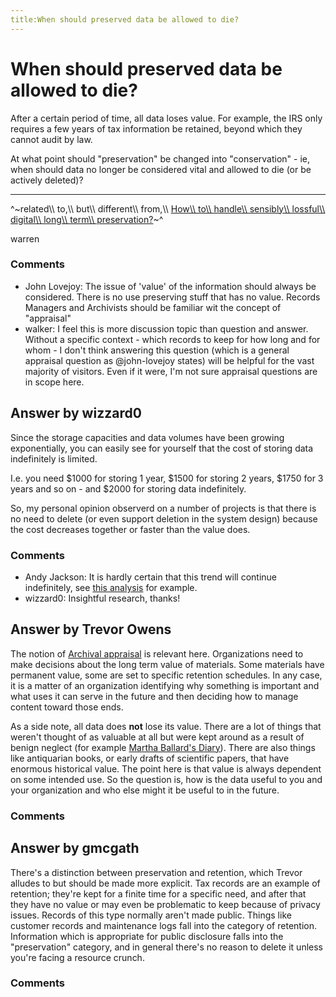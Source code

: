 ```yaml
---
title:When should preserved data be allowed to die?
---
```

When should preserved data be allowed to die?
=====================
After a certain period of time, all data loses value. For example, the
IRS only requires a few years of tax information be retained, beyond
which they cannot audit by law.

At what point should "preservation" be changed into "conservation" - ie,
when should data no longer be considered vital and allowed to die (or be
actively deleted)?

* * * * *

^~related\\\\ to,\\\\ but\\\\ different\\\\ from,\\\\ [How\\\\ to\\\\ handle\\\\ sensibly\\\\ lossful\\\\ digital\\\\ long\\\\ term\\\\ preservation?](http://digitalpreservation.stackexchange.com/q/39/30)~^

warren

### Comments ###
* John Lovejoy: The issue of 'value' of the information should always be considered.
There is no use preserving stuff that has no value. Records Managers and
Archivists should be familiar wit the concept of "appraisal"
* walker: I feel this is more discussion topic than question and answer. Without a
specific context - which records to keep for how long and for whom - I
don't think answering this question (which is a general appraisal
question as @john-lovejoy states) will be helpful for the vast majority
of visitors. Even if it were, I'm not sure appraisal questions are in
scope here.


Answer by wizzard0
----------------
Since the storage capacities and data volumes have been growing
exponentially, you can easily see for yourself that the cost of storing
data indefinitely is limited.

I.e. you need \$1000 for storing 1 year, \$1500 for storing 2 years,
\$1750 for 3 years and so on - and \$2000 for storing data indefinitely.

So, my personal opinion observerd on a number of projects is that there
is no need to delete (or even support deletion in the system design)
because the cost decreases together or faster than the value does.

### Comments ###
* Andy Jackson: It is hardly certain that this trend will continue indefinitely, see
[this
analysis](http://blog.dshr.org/2012/10/storage-will-be-lot-less-free-than-it.html)
for example.
* wizzard0: Insightful research, thanks!

Answer by Trevor Owens
----------------
The notion of [Archival
appraisal](http://en.wikipedia.org/wiki/Archival_appraisal) is relevant
here. Organizations need to make decisions about the long term value of
materials. Some materials have permanent value, some are set to specific
retention schedules. In any case, it is a matter of an organization
identifying why something is important and what uses it can serve in the
future and then deciding how to manage content toward those ends.

As a side note, all data does **not** lose its value. There are a lot of
things that weren't thought of as valuable at all but were kept around
as a result of benign neglect (for example [Martha Ballard's
Diary](http://dohistory.org/diary/about.html)). There are also things
like antiquarian books, or early drafts of scientific papers, that have
enormous historical value. The point here is that value is always
dependent on some intended use. So the question is, how is the data
useful to you and your organization and who else might it be useful to
in the future.

### Comments ###

Answer by gmcgath
----------------
There's a distinction between preservation and retention, which Trevor
alludes to but should be made more explicit. Tax records are an example
of retention; they're kept for a finite time for a specific need, and
after that they have no value or may even be problematic to keep because
of privacy issues. Records of this type normally aren't made public.
Things like customer records and maintenance logs fall into the category
of retention. Information which is appropriate for public disclosure
falls into the "preservation" category, and in general there's no reason
to delete it unless you're facing a resource crunch.

### Comments ###


